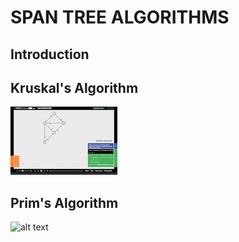 # SPAN TREE ALGORITHMS

## Introduction


## Kruskal's Algorithm
![alt text](../../../files/kruskal.gif)
## Prim's Algorithm

![alt text](../../../files/prim.gif)
